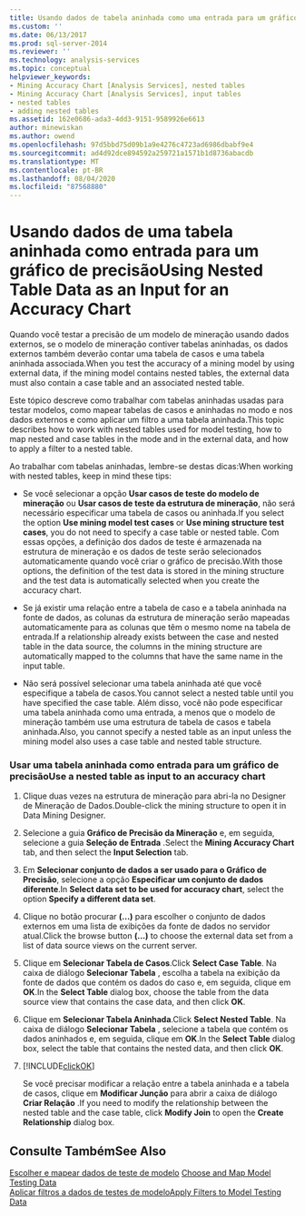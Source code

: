 ```yaml
---
title: Usando dados de tabela aninhada como uma entrada para um gráfico de precisão | Microsoft Docs
ms.custom: ''
ms.date: 06/13/2017
ms.prod: sql-server-2014
ms.reviewer: ''
ms.technology: analysis-services
ms.topic: conceptual
helpviewer_keywords:
- Mining Accuracy Chart [Analysis Services], nested tables
- Mining Accuracy Chart [Analysis Services], input tables
- nested tables
- adding nested tables
ms.assetid: 162e0686-ada3-4dd3-9151-9589926e6613
author: minewiskan
ms.author: owend
ms.openlocfilehash: 97d5bbd75d09b1a9e4276c4723ad6986dbabf9e4
ms.sourcegitcommit: ad4d92dce894592a259721a1571b1d8736abacdb
ms.translationtype: MT
ms.contentlocale: pt-BR
ms.lasthandoff: 08/04/2020
ms.locfileid: "87568880"
---
```

# <a name="using-nested-table-data-as-an-input-for-an-accuracy-chart"></a><span data-ttu-id="dce23-102">Usando dados de uma tabela aninhada como entrada para um gráfico de precisão</span><span class="sxs-lookup"><span data-stu-id="dce23-102">Using Nested Table Data as an Input for an Accuracy Chart</span></span>
  <span data-ttu-id="dce23-103">Quando você testar a precisão de um modelo de mineração usando dados externos, se o modelo de mineração contiver tabelas aninhadas, os dados externos também deverão contar uma tabela de casos e uma tabela aninhada associada.</span><span class="sxs-lookup"><span data-stu-id="dce23-103">When you test the accuracy of a mining model by using external data, if the mining model contains nested tables, the external data must also contain a case table and an associated nested table.</span></span>  
  
 <span data-ttu-id="dce23-104">Este tópico descreve como trabalhar com tabelas aninhadas usadas para testar modelos, como mapear tabelas de casos e aninhadas no modo e nos dados externos e como aplicar um filtro a uma tabela aninhada.</span><span class="sxs-lookup"><span data-stu-id="dce23-104">This topic describes how to work with nested tables used for model testing, how to map nested and case tables in the mode and in the external data, and how to apply a filter to a nested table.</span></span>  
  
 <span data-ttu-id="dce23-105">Ao trabalhar com tabelas aninhadas, lembre-se destas dicas:</span><span class="sxs-lookup"><span data-stu-id="dce23-105">When working with nested tables, keep in mind these tips:</span></span>  
  
-   <span data-ttu-id="dce23-106">Se você selecionar a opção **Usar casos de teste do modelo de mineração** ou **Usar casos de teste da estrutura de mineração**, não será necessário especificar uma tabela de casos ou aninhada.</span><span class="sxs-lookup"><span data-stu-id="dce23-106">If you select the option **Use mining model test cases** or **Use mining structure test cases**, you do not need to specify a case table or nested table.</span></span> <span data-ttu-id="dce23-107">Com essas opções, a definição dos dados de teste é armazenada na estrutura de mineração e os dados de teste serão selecionados automaticamente quando você criar o gráfico de precisão.</span><span class="sxs-lookup"><span data-stu-id="dce23-107">With those options, the definition of the test data is stored in the mining structure and the test data is automatically selected when you create the accuracy chart.</span></span>  
  
-   <span data-ttu-id="dce23-108">Se já existir uma relação entre a tabela de caso e a tabela aninhada na fonte de dados, as colunas da estrutura de mineração serão mapeadas automaticamente para as colunas que têm o mesmo nome na tabela de entrada.</span><span class="sxs-lookup"><span data-stu-id="dce23-108">If a relationship already exists between the case and nested table in the data source, the columns in the mining structure are automatically mapped to the columns that have the same name in the input table.</span></span>  
  
-   <span data-ttu-id="dce23-109">Não será possível selecionar uma tabela aninhada até que você especifique a tabela de casos.</span><span class="sxs-lookup"><span data-stu-id="dce23-109">You cannot select a nested table until you have specified the case table.</span></span> <span data-ttu-id="dce23-110">Além disso, você não pode especificar uma tabela aninhada como uma entrada, a menos que o modelo de mineração também use uma estrutura de tabela de casos e tabela aninhada.</span><span class="sxs-lookup"><span data-stu-id="dce23-110">Also, you cannot specify a nested table as an input unless the mining model also uses a case table and nested table structure.</span></span>  
  
### <a name="use-a-nested-table-as-input-to-an-accuracy-chart"></a><span data-ttu-id="dce23-111">Usar uma tabela aninhada como entrada para um gráfico de precisão</span><span class="sxs-lookup"><span data-stu-id="dce23-111">Use a nested table as input to an accuracy chart</span></span>  
  
1.  <span data-ttu-id="dce23-112">Clique duas vezes na estrutura de mineração para abri-la no Designer de Mineração de Dados.</span><span class="sxs-lookup"><span data-stu-id="dce23-112">Double-click the mining structure to open it in Data Mining Designer.</span></span>  
  
2.  <span data-ttu-id="dce23-113">Selecione a guia **Gráfico de Precisão da Mineração** e, em seguida, selecione a guia **Seleção de Entrada** .</span><span class="sxs-lookup"><span data-stu-id="dce23-113">Select the **Mining Accuracy Chart** tab, and then select the **Input Selection** tab.</span></span>  
  
3.  <span data-ttu-id="dce23-114">Em **Selecionar conjunto de dados a ser usado para o Gráfico de Precisão**, selecione a opção **Especificar um conjunto de dados diferente**.</span><span class="sxs-lookup"><span data-stu-id="dce23-114">In **Select data set to be used for accuracy chart**, select the option **Specify a different data set**.</span></span>  
  
4.  <span data-ttu-id="dce23-115">Clique no botão procurar **(...)** para escolher o conjunto de dados externos em uma lista de exibições da fonte de dados no servidor atual.</span><span class="sxs-lookup"><span data-stu-id="dce23-115">Click the browse button **(...)** to choose the external data set from a list of data source views on the current server.</span></span>  
  
5.  <span data-ttu-id="dce23-116">Clique em **Selecionar Tabela de Casos**.</span><span class="sxs-lookup"><span data-stu-id="dce23-116">Click **Select Case Table**.</span></span> <span data-ttu-id="dce23-117">Na caixa de diálogo **Selecionar Tabela** , escolha a tabela na exibição da fonte de dados que contém os dados do caso e, em seguida, clique em **OK**.</span><span class="sxs-lookup"><span data-stu-id="dce23-117">In the **Select Table** dialog box, choose the table from the data source view that contains the case data, and then click **OK**.</span></span>  
  
6.  <span data-ttu-id="dce23-118">Clique em **Selecionar Tabela Aninhada**.</span><span class="sxs-lookup"><span data-stu-id="dce23-118">Click **Select Nested Table**.</span></span> <span data-ttu-id="dce23-119">Na caixa de diálogo **Selecionar Tabela** , selecione a tabela que contém os dados aninhados e, em seguida, clique em **OK**.</span><span class="sxs-lookup"><span data-stu-id="dce23-119">In the **Select Table** dialog box, select the table that contains the nested data, and then click **OK**.</span></span>  
  
7.  [!INCLUDE[clickOK](../../includes/clickok-md.md)]  
  
     <span data-ttu-id="dce23-120">Se você precisar modificar a relação entre a tabela aninhada e a tabela de casos, clique em **Modificar Junção** para abrir a caixa de diálogo **Criar Relação** .</span><span class="sxs-lookup"><span data-stu-id="dce23-120">If you need to modify the relationship between the nested table and the case table, click **Modify Join** to open the **Create Relationship** dialog box.</span></span>  
  
## <a name="see-also"></a><span data-ttu-id="dce23-121">Consulte Também</span><span class="sxs-lookup"><span data-stu-id="dce23-121">See Also</span></span>  
 <span data-ttu-id="dce23-122">[Escolher e mapear dados de teste de modelo](choose-and-map-model-testing-data.md) </span><span class="sxs-lookup"><span data-stu-id="dce23-122">[Choose and Map Model Testing Data](choose-and-map-model-testing-data.md) </span></span>  
 [<span data-ttu-id="dce23-123">Aplicar filtros a dados de testes de modelo</span><span class="sxs-lookup"><span data-stu-id="dce23-123">Apply Filters to Model Testing Data</span></span>](apply-filters-to-model-testing-data.md)  
  
  
